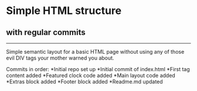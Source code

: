 # Simple HTML structure
## with regular commits
----
Simple semantic layout for a basic HTML page without using any of those evil DIV tags your mother warned you about.

Commits in order:
*Initial repo set up
*Initial commit of index.html
*First <body> tag content added
*Featured clock code added
*Main layout code added
*Extras block added
*Footer block added
*Readme.md updated